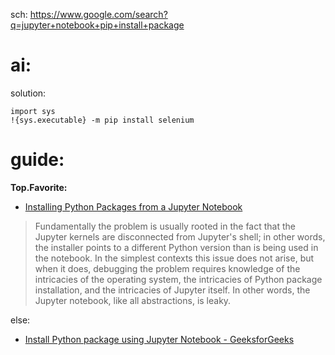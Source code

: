 sch: https://www.google.com/search?q=jupyter+notebook+pip+install+package

# ai:
solution:
```
import sys
!{sys.executable} -m pip install selenium
```

# guide:
**Top.Favorite:**
- [Installing Python Packages from a Jupyter Notebook](https://jakevdp.github.io/blog/2017/12/05/installing-python-packages-from-jupyter/)

>Fundamentally the problem is usually rooted in the fact that the Jupyter kernels are disconnected from Jupyter's shell; in other words, the installer points to a different Python version than is being used in the notebook. In the simplest contexts this issue does not arise, but when it does, debugging the problem requires knowledge of the intricacies of the operating system, the intricacies of Python package installation, and the intricacies of Jupyter itself. In other words, the Jupyter notebook, like all abstractions, is leaky.

else:
- [Install Python package using Jupyter Notebook - GeeksforGeeks](https://www.geeksforgeeks.org/install-python-package-using-jupyter-notebook/)
